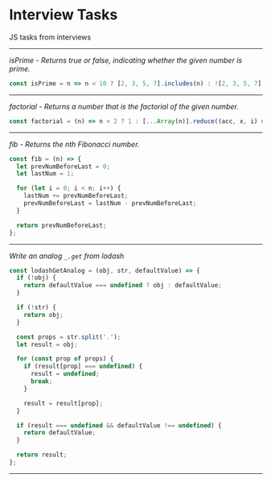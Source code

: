 # Interview Tasks

JS tasks from interviews

***

*isPrime - Returns true or false, indicating whether the
given number is prime.*

```javascript
const isPrime = n => n < 10 ? [2, 3, 5, 7].includes(n) : ![2, 3, 5, 7].some(d => !(n % d));
```

***

*factorial - Returns a number that is the factorial of
the given number.*

```javascript
const factorial = (n) => n < 2 ? 1 : [...Array(n)].reduce((acc, x, i) => acc * (i + 1), 1);
```

***

*fib - Returns the nth Fibonacci number.*

```javascript
const fib = (n) => {
  let prevNumBeforeLast = 0;
  let lastNum = 1;

  for (let i = 0; i < n; i++) {
    lastNum += prevNumBeforeLast;
    prevNumBeforeLast = lastNum - prevNumBeforeLast;
  }

  return prevNumBeforeLast;
};
```

***

*Write an analog `_.get` from lodash*

```javascript
const lodashGetAnalog = (obj, str, defaultValue) => {
  if (!obj) {
    return defaultValue === undefined ? obj : defaultValue;
  }

  if (!str) {
    return obj;
  }

  const props = str.split('.');
  let result = obj;

  for (const prop of props) {
    if (result[prop] === undefined) {
      result = undefined;
      break;
    }

    result = result[prop];
  }

  if (result === undefined && defaultValue !== undefined) {
    return defaultValue;
  }

  return result;
};
```

***

